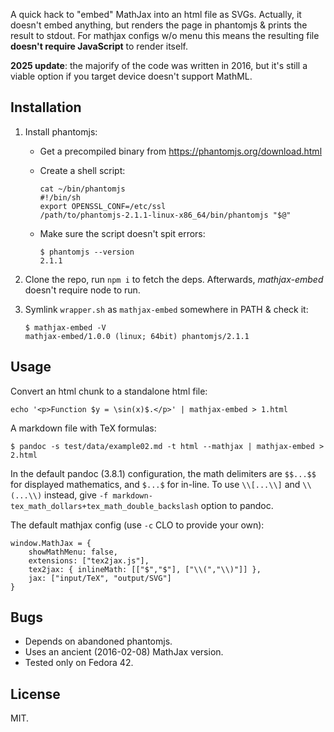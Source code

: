 A quick hack to "embed" MathJax into an html file as SVGs. Actually,
it doesn't embed anything, but renders the page in phantomjs & prints
the result to stdout. For mathjax configs w/o menu this means the
resulting file **doesn't require JavaScript** to render itself.

**2025 update**: the majorify of the code was written in 2016, but
it's still a viable option if you target device doesn't support
MathML.

## Installation

1. Install phantomjs:

   - Get a precompiled binary from https://phantomjs.org/download.html
   - Create a shell script:

     ~~~
     cat ~/bin/phantomjs
     #!/bin/sh
     export OPENSSL_CONF=/etc/ssl
     /path/to/phantomjs-2.1.1-linux-x86_64/bin/phantomjs "$@"
     ~~~

   - Make sure the script doesn't spit errors:

     ~~~
     $ phantomjs --version
     2.1.1
     ~~~

2. Clone the repo, run `npm i` to fetch the deps. Afterwards,
   *mathjax-embed* doesn't require node to run.

3. Symlink `wrapper.sh` as `mathjax-embed` somewhere in PATH & check
   it:

   ~~~
   $ mathjax-embed -V
   mathjax-embed/1.0.0 (linux; 64bit) phantomjs/2.1.1
   ~~~

## Usage

Convert an html chunk to a standalone html file:

    echo '<p>Function $y = \sin(x)$.</p>' | mathjax-embed > 1.html

A markdown file with TeX formulas:

    $ pandoc -s test/data/example02.md -t html --mathjax | mathjax-embed > 2.html

In the default pandoc (3.8.1) configuration, the math delimiters are
`$$...$$` for displayed mathematics, and `$...$` for in-line. To use
`\\[...\\]` and `\\(...\\)` instead, give `-f
markdown-tex_math_dollars+tex_math_double_backslash` option to pandoc.

The default mathjax config (use `-c` CLO to provide your own):

~~~
window.MathJax = {
	showMathMenu: false,
	extensions: ["tex2jax.js"],
	tex2jax: { inlineMath: [["$","$"], ["\\(","\\)"]] },
	jax: ["input/TeX", "output/SVG"]
}
~~~

## Bugs

* Depends on abandoned phantomjs.
* Uses an ancient (2016-02-08) MathJax version.
* Tested only on Fedora 42.

## License

MIT.
